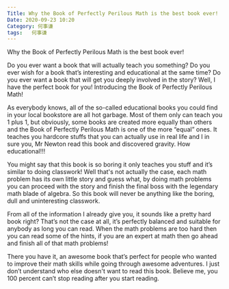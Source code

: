 ```yaml
---
Title: Why the Book of Perfectly Perilous Math is the best book ever!
Date: 2020-09-23 10:20
Category: 何事谦
tags:   何事谦
---
```


Why the Book of Perfectly Perilous Math is the best book ever!


Do you ever want a book that will actually teach you something? Do you ever wish for a book that’s interesting and educational at the same time? Do you ever want a book that will get you deeply involved in the story? Well, I have the perfect book for you! Introducing the Book of Perfectly Perilous Math!

As everybody knows, all of the so-called educational books you could find in your local bookstore are all hot garbage. Most of them only can teach you 1 plus 1, but obviously, some books are created more equally than others and the Book of Perfectly Perilous Math is one of the more “equal” ones. It teaches you hardcore stuffs that you can actually use in real life and I in sure you, Mr Newton read this book and discovered gravity. How educational!!!

You might say that this book is so boring it only teaches you stuff and it’s similar to doing classwork! Well that's not actually the case, each math problem has its own little story and guess what, by doing math problems you can proceed with the story and finish the final boss with the legendary math blade of algebra. So this book will never be anything like the boring, dull and uninteresting classwork.

From all of the information I already give you, it sounds like a pretty hard book right? That’s not the case at all, it’s perfectly balanced and suitable for anybody as long you can read. When the math problems are too hard then you can read some of the hints, if you are an expert at math then go ahead and finish all of that math problems!

There you have it, an awesome book that’s perfect for people who wanted to improve their math skills while going through awesome adventures. I just don’t understand who else doesn't want to read this book. Believe me, you 100 percent can’t stop reading after you start reading.

